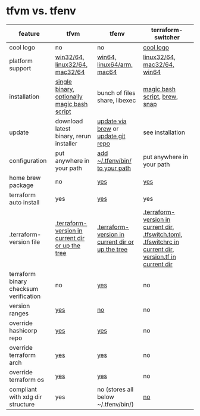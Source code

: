 # tfvm vs. tfenv

| feature          | tfvm | tfenv | terraform-switcher | 
|------------------|------|-------|--------------------|
| cool logo        | no | no | [cool logo](https://github.com/warrensbox/terraform-switcher#terraform-switcher) |
| platform support | [win32/64, linux32/64, mac32/64](https://github.com/cbuschka/tfvm/releases/latest) | [win64, linux64/arm, mac64](https://github.com/tfutils/tfenv#support) | [linux32/64, mac32/64, win64](https://github.com/warrensbox/terraform-switcher#installation) |
| installation     | [single binary](https://github.com/cbuschka/tfvm/releases/latest), [optionally magic bash script](https://github.com/cbuschka/tfvm/tree/conni_tfvm-vs-tfenv#installation) | bunch of files share, libexec | [magic bash script](https://github.com/warrensbox/terraform-switcher#general-linux), [brew](https://github.com/warrensbox/terraform-switcher#homebrew), [snap](https://github.com/warrensbox/terraform-switcher#snapcraft-for-centos-ubuntu-linux-mint-rhel-debian-fedora) |
| update           | download latest binary, rerun installer | [update via brew](https://github.com/tfutils/tfenv#automatic) or [update git repo](https://github.com/tfutils/tfenv#upgrading) | see installation |
| configuration    | put anywhere in your path | [add ~/.tfenv/bin/ to your path](https://github.com/tfutils/tfenv#manual) | put anywhere in your path |
| home brew package | no | [yes](https://github.com/tfutils/tfenv#automatic) | [yes](https://github.com/warrensbox/terraform-switcher#homebrew) |
| terraform auto install  | yes | [yes](https://github.com/tfutils/tfenv#tfenv_auto_install) | yes |
| .terraform-version file | [.terraform-version in current dir or up the tree](https://github.com/cbuschka/tfvm#configure-terraform-version) | [.terraform-version in current dir or up the tree](https://github.com/tfutils/tfenv#terraform-version) | [.terraform-version in current dir](https://github.com/warrensbox/terraform-switcher#instead-of-a-tfswitchrc-file-a-terraform-version-file-may-be-used-for-compatibility-with-tfenv-and-other-tools-which-use-it), [.tfswitch.toml](https://github.com/warrensbox/terraform-switcher#use-tfswitchtoml-file--for-non-admin---users-with-limited-privilege-on-their-computers), [.tfswitchrc in current dir](https://github.com/warrensbox/terraform-switcher#use-tfswitchrc-file), [version.tf in current dir](https://github.com/warrensbox/terraform-switcher#use-versiontf-file) |
| terraform binary checksum verification | no | [yes](https://github.com/tfutils/tfenv#tfenv-install-version) | no |
| version ranges   | [yes](https://github.com/cbuschka/tfvm#configure-terraform-version) | [no](https://github.com/tfutils/tfenv#min-required) | no |
| override hashicorp repo | [yes](https://github.com/cbuschka/tfvm/blob/main/doc/env-vars.md#environment-variables) | [yes](https://github.com/tfutils/tfenv#tfenv_remote) | no |
| override terraform arch | [yes](https://github.com/cbuschka/tfvm/blob/main/doc/env-vars.md#environment-variables) | [yes](https://github.com/tfutils/tfenv#tfenv_arch) | no |
| override terraform os | [yes](https://github.com/cbuschka/tfvm/blob/main/doc/env-vars.md#environment-variables) | [yes](https://github.com/tfutils/tfenv#tfenv_arch) | no |
| compliant with xdg dir structure | yes | no (stores all below ~/.tfenv/bin/) | [no](https://github.com/warrensbox/terraform-switcher/issues/80) |


